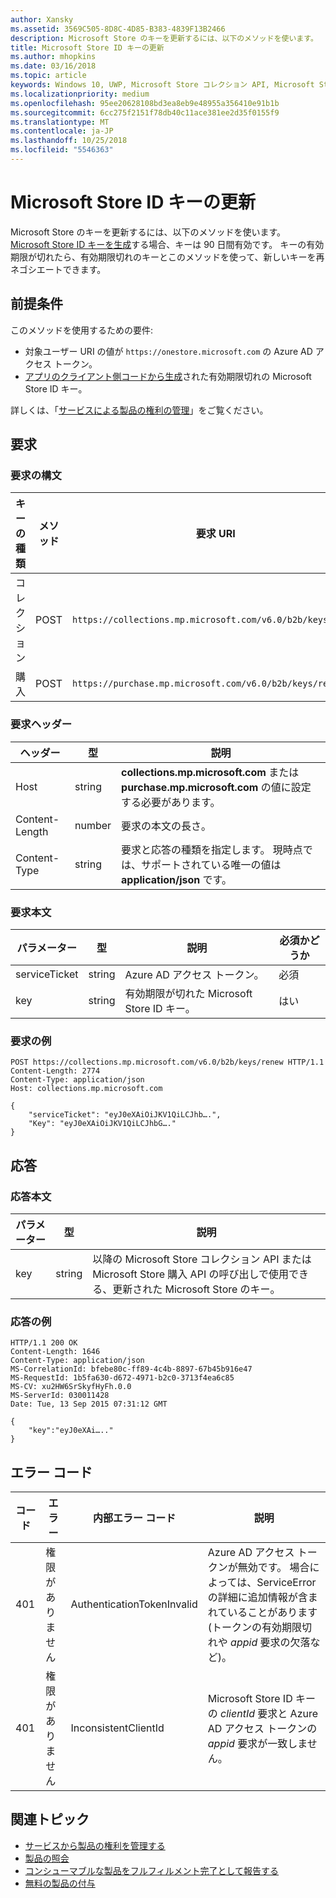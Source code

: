 ```yaml
---
author: Xansky
ms.assetid: 3569C505-8D8C-4D85-B383-4839F13B2466
description: Microsoft Store のキーを更新するには、以下のメソッドを使います。
title: Microsoft Store ID キーの更新
ms.author: mhopkins
ms.date: 03/16/2018
ms.topic: article
keywords: Windows 10, UWP, Microsoft Store コレクション API, Microsoft Store 購入 API, Microsoft Store ID キー, 更新
ms.localizationpriority: medium
ms.openlocfilehash: 95ee20628108bd3ea8eb9e48955a356410e91b1b
ms.sourcegitcommit: 6cc275f2151f78db40c11ace381ee2d35f0155f9
ms.translationtype: MT
ms.contentlocale: ja-JP
ms.lasthandoff: 10/25/2018
ms.locfileid: "5546363"
---
```

# <a name="renew-a-microsoft-store-id-key"></a>Microsoft Store ID キーの更新


Microsoft Store のキーを更新するには、以下のメソッドを使います。 [Microsoft Store ID キーを生成](view-and-grant-products-from-a-service.md#step-4)する場合、キーは 90 日間有効です。 キーの有効期限が切れたら、有効期限切れのキーとこのメソッドを使って、新しいキーを再ネゴシエートできます。

## <a name="prerequisites"></a>前提条件


このメソッドを使用するための要件:

* 対象ユーザー URI の値が `https://onestore.microsoft.com` の Azure AD アクセス トークン。
* [アプリのクライアント側コードから生成](view-and-grant-products-from-a-service.md#step-4)された有効期限切れの Microsoft Store ID キー。

詳しくは、「[サービスによる製品の権利の管理](view-and-grant-products-from-a-service.md)」をご覧ください。

## <a name="request"></a>要求

### <a name="request-syntax"></a>要求の構文

| キーの種類    | メソッド | 要求 URI                                              |
|-------------|--------|----------------------------------------------------------|
| コレクション | POST   | ```https://collections.mp.microsoft.com/v6.0/b2b/keys/renew``` |
| 購入    | POST   | ```https://purchase.mp.microsoft.com/v6.0/b2b/keys/renew```    |


### <a name="request-header"></a>要求ヘッダー

| ヘッダー         | 型   | 説明                                                                                           |
|----------------|--------|-------------------------------------------------------------------------------------------------------|
| Host           | string | **collections.mp.microsoft.com** または **purchase.mp.microsoft.com** の値に設定する必要があります。           |
| Content-Length | number | 要求の本文の長さ。                                                                       |
| Content-Type   | string | 要求と応答の種類を指定します。 現時点では、サポートされている唯一の値は **application/json** です。 |


### <a name="request-body"></a>要求本文

| パラメーター     | 型   | 説明                       | 必須かどうか |
|---------------|--------|-----------------------------------|----------|
| serviceTicket | string | Azure AD アクセス トークン。        | 必須      |
| key           | string | 有効期限が切れた Microsoft Store ID キー。 | はい       |


### <a name="request-example"></a>要求の例

```syntax
POST https://collections.mp.microsoft.com/v6.0/b2b/keys/renew HTTP/1.1
Content-Length: 2774
Content-Type: application/json
Host: collections.mp.microsoft.com

{
    "serviceTicket": "eyJ0eXAiOiJKV1QiLCJhb….",
    "Key": "eyJ0eXAiOiJKV1QiLCJhbG…."
}
```

## <a name="response"></a>応答


### <a name="response-body"></a>応答本文

| パラメーター | 型   | 説明                                                                                                            |
|-----------|--------|------------------------------------------------------------------------------------------------------------------------|
| key       | string | 以降の Microsoft Store コレクション API または Microsoft Store 購入 API の呼び出しで使用できる、更新された Microsoft Store のキー。 |


### <a name="response-example"></a>応答の例

```syntax
HTTP/1.1 200 OK
Content-Length: 1646
Content-Type: application/json
MS-CorrelationId: bfebe80c-ff89-4c4b-8897-67b45b916e47
MS-RequestId: 1b5fa630-d672-4971-b2c0-3713f4ea6c85
MS-CV: xu2HW6SrSkyfHyFh.0.0
MS-ServerId: 030011428
Date: Tue, 13 Sep 2015 07:31:12 GMT

{
    "key":"eyJ0eXAi….."
}
```

## <a name="error-codes"></a>エラー コード


| コード | エラー        | 内部エラー コード           | 説明   |
|------|--------------|----------------------------|---------------|
| 401  | 権限がありません | AuthenticationTokenInvalid | Azure AD アクセス トークンが無効です。 場合によっては、ServiceError の詳細に追加情報が含まれていることがあります (トークンの有効期限切れや *appid* 要求の欠落など)。 |
| 401  | 権限がありません | InconsistentClientId       | Microsoft Store ID キーの *clientId* 要求と Azure AD アクセス トークンの *appid* 要求が一致しません。                                                                     |


## <a name="related-topics"></a>関連トピック


* [サービスから製品の権利を管理する](view-and-grant-products-from-a-service.md)
* [製品の照会](query-for-products.md)
* [コンシューマブルな製品をフルフィルメント完了として報告する](report-consumable-products-as-fulfilled.md)
* [無料の製品の付与](grant-free-products.md)

